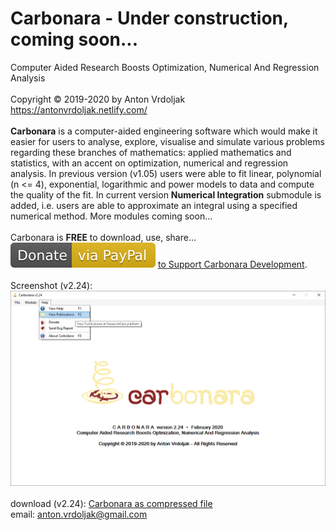 # Carbonara - Under construction, coming soon...
Computer Aided Research Boosts Optimization, Numerical And Regression Analysis<br />
<br />
Copyright © 2019-2020 by Anton Vrdoljak <br />
https://antonvrdoljak.netlify.com/ <br />
<br />
**Carbonara** is a computer-aided engineering software which would make it easier for users to analyse, explore, visualise and simulate various problems regarding these branches of mathematics: applied mathematics and statistics, with an accent on optimization, numerical and regression analysis. In previous version (v1.05) users were able to fit linear, polynomial (n <= 4), exponential, logarithmic and power models to data and compute the quality of the fit. In current version **Numerical Integration** submodule is added, i.e. users are able to approximate an integral using a specified numerical method. More modules coming soon...<br />
<br />
Carbonara is __FREE__ to download, use, share... <br />
![Donate](https://github.com/Vrda-GF/Carbonara/blob/master/static/img/Donate.svg) [to Support Carbonara Development](https://www.paypal.com/en/cgi-bin/webscr?business=anton.vrdoljak@gmail.com&cmd=_xclick&currency_code=EUR&amount=4&item_name=Carbonara_Donation).<br />
<br />
Screenshot (v2.24): <br />
![Carbonara](https://raw.githubusercontent.com/Vrda-GF/Carbonara/master/static/img/CarbonaraMain2.png)
<br />
<br />
download (v2.24): [Carbonara as compressed file](https://raw.githubusercontent.com/Vrda-GF/Carbonara/master/static/files/Carbonara_v2_24.zip) <br />
email: anton.vrdoljak@gmail.com <br />
